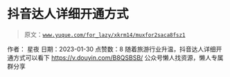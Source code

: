 # 抖音达人详细开通方式

> 原文：[`www.yuque.com/for_lazy/xkrm14/muxfor2saca8fsz1`](https://www.yuque.com/for_lazy/xkrm14/muxfor2saca8fsz1)

<ne-p id="u66db0700" data-lake-id="u66db0700"><ne-text id="u89a1ee77">作者： 星夜</ne-text></ne-p> <ne-p id="u3197be5a" data-lake-id="u3197be5a"><ne-text id="u2af4b0bc">日期：2023-01-30</ne-text></ne-p> <ne-p id="u6c4d6ff1" data-lake-id="u6c4d6ff1"><ne-text id="u8aeca5de">点赞数：</ne-text><ne-text id="uc7544067" ne-bold="true">8</ne-text></ne-p> <ne-hole id="uce2105b1" data-lake-id="uce2105b1"><ne-card data-card-name="hr" data-card-type="block" id="WHSIp" data-event-boundary="card"><ne-p id="u63442ca2" data-lake-id="u63442ca2"><ne-text id="udd58b745">随着旅游行业升温，抖音达人详细开通方式可以看下</ne-text> [<ne-text id="u92d932e6">https://v.douyin.com/B8QSBSB/</ne-text>](https://v.douyin.com/B8QSBSB/)</ne-p> <ne-hole id="u26205392" data-lake-id="u26205392"><ne-card data-card-name="hr" data-card-type="block" id="WSpxv" data-event-boundary="card"><ne-p id="uc9ddb351" data-lake-id="uc9ddb351"><ne-text id="u1bb29c94">公众号懒人找资源，懒人专属群分享</ne-text></ne-p></ne-card></ne-hole></ne-card></ne-hole>